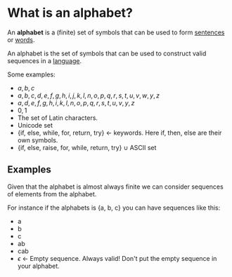 # What is an alphabet?

An **alphabet** is a (finite) set of symbols that can be used to form [sentences](../Data/Sentences.md) or [words](../Data/Words.md). 

An alphabet is the set of symbols that can be used to construct valid sequences in a [language](../Languages.md).   

Some examples: 
- ${a, b, c}$
- ${a, b, c, d, e, f, g, h,i, j, k, l,n, o,p, q,r,s, t,u, v,w, y,z}$
- ${a, d, e, f,g, h, i, k,l, n, o, p,q, r, s, t, u, v,y, z}$
- ${0,1}$
- The set of Latin characters.
- Unicode set
- {if, else, while, for, return, try} ← keywords. Here if, then, else are their own symbols. 
- {if, else, raise, for, while, return, try} $\cup$ ASCII set 

## Examples
Given that the alphabet is almost always finite we can consider sequences of elements from the alphabet.  

For instance if the alphabets is {a, b, c} you can have sequences like this:
- a
- b
- c 
- ab
- cab
- $\epsilon$ ← Empty sequence. Always valid! Don't put the empty sequence in your alphabet.
